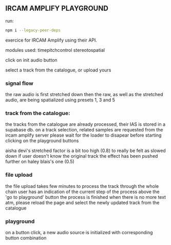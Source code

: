
## IRCAM AMPLIFY PLAYGROUND

run:

```bash
npm i --legacy-peer-deps
```

exercice for IRCAM Amplify using their API.

modules used:
  timepitchcontrol
  stereotospatial

  
click on init audio button

select a track from the catalogue, or upload yours


### signal flow
the raw audio is first stretched down
then the raw, as well as the stretched audio, are being spatialized using presets 1, 3 and 5


### track from the catalogue:
the tracks from the catalogue are already processed, their IAS is stored in a supabase db.
on a track selection, related samples are requested from the ircam amplify server
please wait for the loader to disapear before starting clicking on the playground buttons

aisha devi's stretched factor is a bit too high (0.8) to really be felt as slowed down if user doesn't know the original track
the effect has been pushed further on haley blais's one (0.5)


### file upload
the file upload takes few minutes to process the track through the whole chain
user has an indication of the current step of the process above the 'go to playground' button
the process is finished when there is no more text
atm, please reload the page and select the newly updated track from the catalogue


### playground
on a button click, a new audio source is initialized with corresponding button combination
